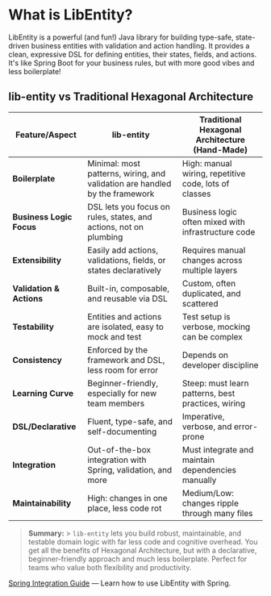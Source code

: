 # What is LibEntity?

LibEntity is a powerful (and fun!) Java library for building type-safe, state-driven business entities with validation and action handling. It provides a clean, expressive DSL for defining entities, their states, fields, and actions. It's like Spring Boot for your business rules, but with more good vibes and less boilerplate!

## lib-entity vs Traditional Hexagonal Architecture

| Feature/Aspect           | lib-entity                                                                  | Traditional Hexagonal Architecture (Hand-Made)        |
| ------------------------ | --------------------------------------------------------------------------- | ----------------------------------------------------- |
| **Boilerplate**          | Minimal: most patterns, wiring, and validation are handled by the framework | High: manual wiring, repetitive code, lots of classes |
| **Business Logic Focus** | DSL lets you focus on rules, states, and actions, not on plumbing           | Business logic often mixed with infrastructure code   |
| **Extensibility**        | Easily add actions, validations, fields, or states declaratively            | Requires manual changes across multiple layers        |
| **Validation & Actions** | Built-in, composable, and reusable via DSL                                  | Custom, often duplicated, and scattered               |
| **Testability**          | Entities and actions are isolated, easy to mock and test                    | Test setup is verbose, mocking can be complex         |
| **Consistency**          | Enforced by the framework and DSL, less room for error                      | Depends on developer discipline                       |
| **Learning Curve**       | Beginner-friendly, especially for new team members                          | Steep: must learn patterns, best practices, wiring    |
| **DSL/Declarative**      | Fluent, type-safe, and self-documenting                                     | Imperative, verbose, and error-prone                  |
| **Integration**          | Out-of-the-box integration with Spring, validation, and more                | Must integrate and maintain dependencies manually     |
| **Maintainability**      | High: changes in one place, less code rot                                   | Medium/Low: changes ripple through many files         |

> **Summary:** > `lib-entity` lets you build robust, maintainable, and testable domain logic with far less code and cognitive overhead. You get all the benefits of Hexagonal Architecture, but with a declarative, beginner-friendly approach and much less boilerplate. Perfect for teams who value both flexibility and productivity.

[Spring Integration Guide](./spring/) — Learn how to use LibEntity with Spring.
